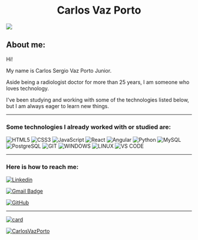 <h1 align="center"> Carlos Vaz Porto </h1>

![](https://komarev.com/ghpvc/?username=CarlosVazPorto&color=006bed)

<h2>About me:</h2>
<p>Hi!</p>
<p>My name is Carlos Sergio Vaz Porto Junior.</p>
<p>Aside being a radiologist doctor for more than 25 years, I am someone who loves technology.</p>
<p>I've been studying and working with some of the technologies listed below, but I am always eager to learn new things.</p>

<hr />

<h3>Some technologies I already worked with or studied are: </h3>

![HTML5](https://img.shields.io/badge/HTML5-E34F26?style=for-the-badge&logo=html5&logoColor=white")
![CSS3](https://img.shields.io/badge/CSS3-1572B6?style=for-the-badge&logo=css3&logoColor=white")
![JavaScript](https://img.shields.io/badge/JavaScript-323330?style=for-the-badge&logo=javascript&logoColor=F7DF1E")
![React](https://img.shields.io/badge/React-20232A?style=for-the-badge&logo=react&logoColor=61DAFB")
![Angular](https://img.shields.io/badge/Angular-DD0031?style=for-the-badge&logo=angular&logoColor=white")
![Python](https://img.shields.io/badge/Python-14354C?style=for-the-badge&logo=python&logoColor=white")
![MySQL](https://img.shields.io/badge/MySQL-00000F?style=for-the-badge&logo=mysql&logoColor=white")
![PostgreSQL](https://img.shields.io/badge/PostgreSQL-316192?style=for-the-badge&logo=postgresql&logoColor=white")
![GIT](https://img.shields.io/badge/Git-E34F26?style=for-the-badge&logo=git&logoColor=white")
![WINDOWS](https://img.shields.io/badge/Windows-017AD7?style=for-the-badge&logo=windows&logoColor=white")
![LINUX](https://img.shields.io/badge/Linux-E34F26?style=for-the-badge&logo=linux&logoColor=black")
![VS CODE](https://img.shields.io/badge/-Visual%20Studio%20Code-333333?style=for-the-badge&logo=visual-studio-code&logoColor=007ACC")

<hr />

<h3>Here is how to reach me: </h3>

[![Linkedin](https://img.shields.io/badge/-username-blue?style=flat-square&logo=Linkedin&logoColor=white&link=https://www.linkedin.com/in/carlos-sergio-vaz-porto-junior-48b009282)](https://www.linkedin.com/in/carlos-sergio-vaz-porto-junior-48b009282)

[![Gmail Badge](https://img.shields.io/badge/-carlosvazporto@gmail.com-006bed?style=flat-square&logo=Gmail&logoColor=white&link=mailto:carlosvazporto@gmail.com)](mailto:carlosvazporto@gmail.com)

[![GitHub](https://img.shields.io/github/followers/CarlosVazPorto?label=follow&style=social)](https://github.com/CarlosVazPorto)

<hr />

[![card](https://github-readme-stats.vercel.app/api?username=CarlosVazPorto&theme=cobalt)](https://github.com/anuraghazra/github-readme-stats)

[![CarlosVazPorto](https://github-readme-stats.vercel.app/api/top-langs/?username=CarlosVazPorto&hide=html&layout=compact&theme=cobalt)](https://github.com/anuraghazra/github-readme-stats)
